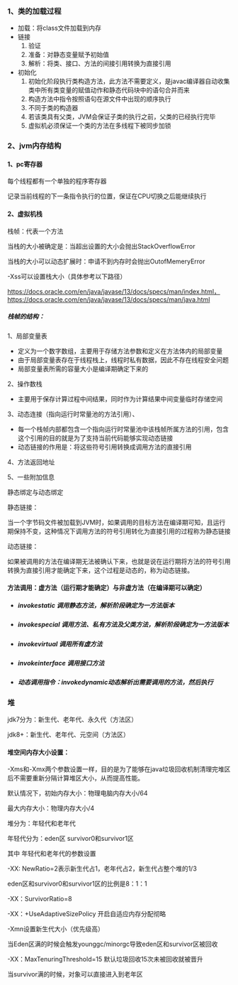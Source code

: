 ### 1、类的加载过程

- 加载：将class文件加载到内存
- 链接
  1. 验证
  2. 准备：对静态变量赋予初始值
  3. 解析：将类、接口、方法的间接引用转换为直接引用
- 初始化
  1. 初始化阶段执行类构造方法<clinit>，此方法不需要定义，是javac编译器自动收集类中所有类变量的赋值动作和静态代码块中的语句合并而来
  2. 构造方法中指令按照语句在源文件中出现的顺序执行
  3. <clinit>不同于类的构造器
  4. 若该类具有父类，JVM会保证子类的<client>执行之前，父类的已经执行完毕
  5. 虚拟机必须保证一个类的<client>方法在多线程下被同步加锁

### 2、jvm内存结构

#### 1、pc寄存器

每个线程都有一个单独的程序寄存器

记录当前线程的下一条指令执行的位置，保证在CPU切换之后能继续执行

#### 2、虚拟机栈

栈帧：代表一个方法

当栈的大小被确定是：当超出设置的大小会抛出StackOverflowError

当栈的大小可以动态扩展时：申请不到内存时会抛出OutofMemeryError

-Xss可以设置栈大小（具体参考以下路径）

https://docs.oracle.com/en/java/javase/13/docs/specs/man/index.html，https://docs.oracle.com/en/java/javase/13/docs/specs/man/java.html

##### 栈帧的结构：

1、局部变量表

- 定义为一个数字数组，主要用于存储方法参数和定义在方法体内的局部变量
- 由于局部变量表存在于线程栈上，线程时私有数据，因此不存在线程安全问题
- 局部变量表所需的容量大小是编译期确定下来的

2、操作数栈

- 主要用于保存计算过程中间结果，同时作为计算结果中间变量临时存储空间

3、动态连接（指向运行时常量池的方法引用）、

- ​	每一个栈帧内部都包含一个指向运行时常量池中该栈帧所属方法的引用，包含这个引用的目的就是为了支持当前代码能够实现动态链接
- 动态链接的作用是：将这些符号引用转换成调用方法的直接引用

4、方法返回地址

5、一些附加信息





静态绑定与动态绑定

静态链接：

​	当一个字节码文件被加载到JVM时，如果调用的目标方法在编译期可知，且运行期保持不变，这种情况下调用方法的符号引用转化为直接引用的过程称为静态链接



动态链接：

​	如果被调用的方法在编译期无法被确认下来，也就是说在运行期将方法的符号引用转换为直接引用才能确定下来，这个过程是动态的，称为动态链接。

#### 方法调用：虚方法（运行期才能确定）与非虚方法（在编译期可以确定）

- ##### invokestatic 调用静态方法，解析阶段确定为一方法版本

- ##### invokespecial 调用<init>方法、私有方法及父类方法，解析阶段确定为一方法版本

- ##### invokevirtual 调用所有虚方法

- ##### invokeinterface 调用接口方法

- ##### 动态调用指令：invokedynamic动态解析出需要调用的方法，然后执行

### 堆

jdk7分为：新生代、老年代、永久代（方法区）

jdk8+：新生代、老年代、元空间（方法区）



#### 堆空间内存大小设置：

-Xms和-Xmx两个参数设置一样，目的是为了能够在java垃圾回收机制清理完堆区后不需要重新分隔计算堆区大小，从而提高性能。



默认情况下，初始内存大小：物理电脑内存大小/64

最大内存大小：物理内存大小/4



堆分为：年轻代和老年代

年轻代分为：eden区 survivor0和survivor1区

其中 年轻代和老年代的参数设置

-XX: NewRatio=2表示新生代占1，老年代占2，新生代占整个堆的1/3

eden区和survivor0和survivor1区的比例是8：1：1 

-XX：SurvivorRatio=8

-XX：+UseAdaptiveSizePolicy 开启自适应内存分配彻略 

-Xmn设置新生代大小（优先级高）



当Eden区满的时候会触发younggc/minorgc导致eden区和survivor区被回收

-XX：MaxTenuringThreshold=15 默认垃圾回收15次未被回收就被晋升



当survivor满的时候，对象可以直接进入到老年区